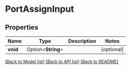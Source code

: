 # PortAssignInput

## Properties

Name | Type | Description | Notes
------------ | ------------- | ------------- | -------------
**vnid** | Option<**String**> |  | [optional]

[[Back to Model list]](../README.md#documentation-for-models) [[Back to API list]](../README.md#documentation-for-api-endpoints) [[Back to README]](../README.md)


